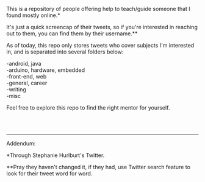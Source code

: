 This is a repository of people offering help to teach/guide someone that I found mostly online.*

It's just a quick screencap of their tweets, so if you're interested in reaching out to them, you can find them by their username.**

As of today, this repo only stores tweets who cover subjects I'm interested in, and is separated into several folders below:

-android, java
<br>-arduino, hardware, embedded
<br>-front-end, web
<br>-general, career
<br>-writing
<br>-misc

Feel free to explore this repo to find the right mentor for yourself.

<br>
<br>

---------

Addendum:

*Through Stephanie Hurlburt's Twitter.

**Pray they haven't changed it, if they had, use Twitter search feature to look for their tweet word for word.
